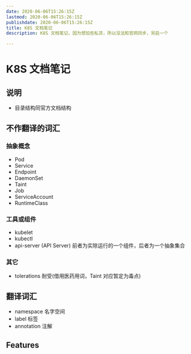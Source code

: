 ```yaml
---
date: 2020-06-06T15:26:15Z
lastmod: 2020-06-06T15:26:15Z
publishdate: 2020-06-06T15:26:15Z
title: K8S 文档笔记
description: K8S 文档笔记，因为想加些私货，所以没法和官网同步，另启一个

---
```


# K8S 文档笔记

## 说明

- 目录结构同官方文档结构

## 不作翻译的词汇

### 抽象概念

- Pod
- Service
- Endpoint
- DaemonSet
- Taint
- Job
- ServiceAccount
- RuntimeClass

### 工具或组件

- kubelet
- kubectl
- api-server (API Server) 前者为实除运行的一个组件，后者为一个抽象集合

### 其它

- tolerations 耐受(借用医药用词，Taint 对应暂定为毒点)

## 翻译词汇

- namespace 名字空间
- label 标签
- annotation 注解
## Features
